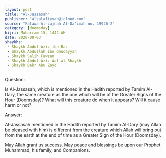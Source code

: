 ```yaml
---
layout: post
title: "Al-Jassasah"
publisher: "alsalafiyyah@icloud.com"
source: "Fatawa Al-Lajnah Al-Da'imah no. 19926-2"
category: [doomsday]
hijri: Muharram 15, 1442 AH
date: 2020-09-03
shaykhs: 
 - Shaykh Abdul-Aziz ibn Baz
 - Shaykh Abdullah ibn Ghudayyan
 - Shaykh Salih Fawzan
 - Shaykh Abdul-Aziz Aal al-Shaykh
 - Shaykh Bakr Abu Zayd
---
```


Question: 

Is Al-Jassasah, which is mentioned in the Hadith reported by Tamim Al-Dary, the same creature as the one which will be of the Greater Signs of the Hour (Doomsday)? What will this creature do when it appears? Will it cause harm or not? 

Answer:

Al-Jassasah mentioned in the Hadith reported by Tamim Al-Dary (may Allah be pleased with him) is different from the creature which Allah will bring out from the earth at the end of time as a Greater Sign of the Hour (Doomsday).

May Allah grant us success. May peace and blessings be upon our Prophet Muhammad, his family, and Companions.

